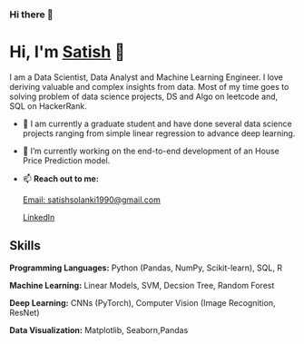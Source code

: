 ### Hi there 👋


# Hi, I'm [Satish](https://www.linkedin.com/in/satish-solanki-7715394b/) 👋

I am a Data Scientist, Data Analyst and Machine Learning Engineer.
I love deriving valuable and complex insights from data. Most of my time goes to 
solving problem of data science projects, DS and Algo on leetcode and, SQL on HackerRank.

- 🌱 I am currently a graduate student and have done several data science projects 
ranging from simple linear regression to advance deep learning.

- 🔭 I’m currently working on the end-to-end development of an 
House Price Prediction model.

- 📫 **Reach out to me:**
    
    [Email: satishsolanki1990@gmail.com](satishsolanki1990@gmail.com)
  
    [LinkedIn](https://www.linkedin.com/in/satish-solanki-7715394b/)

## Skills

**Programming Languages:** Python (Pandas, NumPy, Scikit-learn), SQL, R

**Machine Learning:** Linear Models, SVM, Decsion Tree, Random Forest

**Deep Learning:** CNNs (PyTorch), Computer Vision (Image Recognition, ResNet)

**Data Visualization:** Matplotlib, Seaborn,Pandas



